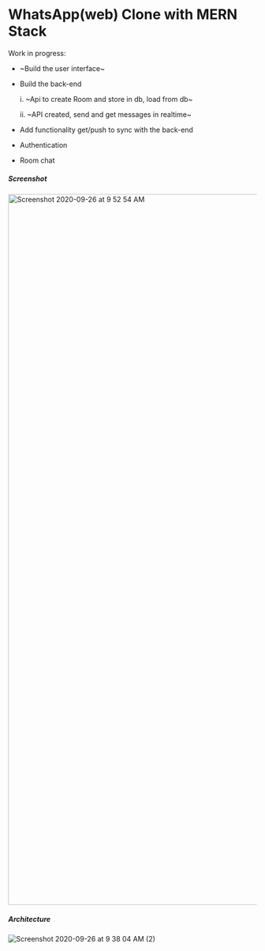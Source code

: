 # WhatsApp(web) Clone with MERN Stack 

Work in progress: 
- ~Build the user interface~
- Build the back-end

    i. ~Api to create Room and store in db, load from db~

    ii. ~API created, send and get messages in realtime~

- Add functionality get/push to sync with the back-end
- Authentication
- Room chat


##### Screenshot
<img width="1440" alt="Screenshot 2020-09-26 at 9 52 54 AM" src="https://user-images.githubusercontent.com/71149670/94330078-5f9a6d00-ffde-11ea-8214-f73f1b442f16.png">

##### Architecture
![Screenshot 2020-09-26 at 9 38 04 AM (2)](https://user-images.githubusercontent.com/71149670/94329852-3bd62780-ffdc-11ea-9964-0212f9a93a8d.png)
